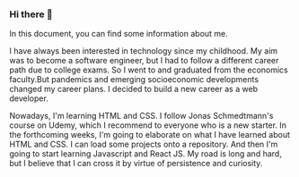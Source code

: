 ### Hi there 👋
In this document, you can find some information about me.

I have always been interested in technology since my childhood. My aim was to become a software engineer, but I had to follow a different career path due to college exams. So I went to and graduated from the economics faculty.But pandemics and emerging socioeconomic developments changed my career plans. I decided to build a new career as a web developer.

Nowadays, I'm learning HTML and CSS. I follow Jonas Schmedtmann's course on Udemy, which I recommend to everyone who is a new starter. In the forthcoming weeks, I'm going to elaborate on what I have learned about HTML and CSS. I can load some projects onto a repository. And then I'm going to start learning Javascript and React JS. My road is long and hard, but I believe that I can cross it by virtue of persistence and curiosity.

<!--
**ugurulukir/ugurulukir** is a ✨ _special_ ✨ repository because its `README.md` (this file) appears on your GitHub profile.

Here are some ideas to get you started:

- 🔭 I’m currently working on ...
- 🌱 I’m currently learning ...
- 👯 I’m looking to collaborate on ...
- 🤔 I’m looking for help with ...
- 💬 Ask me about ...
- 📫 How to reach me: ...
- 😄 Pronouns: ...
- ⚡ Fun fact: ...
-->
